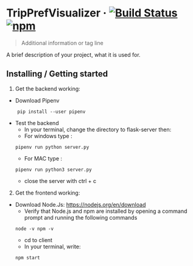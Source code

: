 # TripPrefVisualizer &middot; [![Build Status](https://img.shields.io/travis/npm/npm/latest.svg?style=flat-square)](https://travis-ci.org/npm/npm) [![npm](https://img.shields.io/npm/v/npm.svg?style=flat-square)](https://www.npmjs.com/package/npm)
> Additional information or tag line

A brief description of your project, what it is used for.

## Installing / Getting started
1. Get the backend working:
* Download Pipenv
```shell
    pip install --user pipenv
``` 

* Test the backend
    * In your terminal, change the directory to flask-server then:
    * For windows type :
    ```shell
    pipenv run python server.py
    ``` 
    * For MAC type :
    ```shell
    pipenv run python3 server.py
    ``` 
    * close the server with ctrl + c

2. Get the frontend working:
* Download Node.Js: https://nodejs.org/en/download
    * Verify that Node.js and npm are installed by opening a command prompt and running the following commands
    ```shell
    node -v npm -v
    ``` 
    * cd to client
    * In your terminal, write:
    ```shell
    npm start
    ``` 


